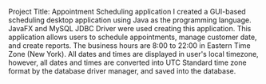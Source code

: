 Project Title: Appointment Scheduling application 
I created a GUI-based scheduling desktop application using Java as the programming language. JavaFX and MySQL JDBC Driver were used creating this application. This application allows users to schedule appointments, manage customer date, and create reports.
The business hours are 8:00 to 22:00 in Eastern Time Zone (New York). All dates and times are displayed in user's local timezone, however, all dates and times are converted into UTC Standard time zone format by the database driver manager, and saved into the database.
